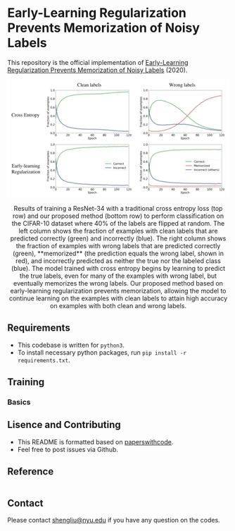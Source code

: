 # Early-Learning Regularization Prevents Memorization of Noisy Labels
This repository is the official implementation of [Early-Learning Regularization Prevents Memorization of Noisy Labels](https://arxiv.org/abs/2007.00151) (2020).

<p float="left" align="center">
<img src="images/illustration_of_ELR.png" width="800" /> 
<figcaption align="center">
Results of training a ResNet-34 with a traditional cross entropy loss (top row) and our proposed method (bottom row) to perform classification on the CIFAR-10 dataset where 40% of the labels are flipped at random. The left column shows the fraction of examples with clean labels that are predicted correctly (green) and incorrectly (blue). The right column shows the fraction of examples with wrong labels that are predicted correctly (green), **memorized** (the prediction equals the wrong label, shown in red), and incorrectly predicted as neither the true nor the labeled class (blue). The model trained with cross entropy begins by learning to predict the true labels, even for many of the examples with wrong label, but eventually memorizes the wrong labels. Our proposed method based on early-learning regularization prevents memorization, allowing the model to continue learning on the examples with clean labels to attain high accuracy on examples with both clean and wrong labels.  
</figcaption>
</p>


## Requirements
- This codebase is written for `python3`.
- To install necessary python packages, run `pip install -r requirements.txt`.


## Training
### Basics


## Lisence and Contributing
- This README is formatted based on [paperswithcode](https://github.com/paperswithcode/releasing-research-code).
- Feel free to post issues via Github. 

## Reference
```

```
## Contact
Please contact shengliu@nyu.edu if you have any question on the codes.
